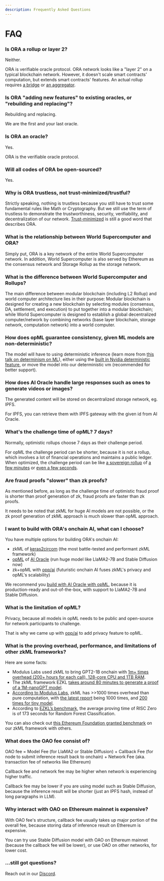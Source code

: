 ```yaml
---
description: Frequently Asked Questions
---
```


# FAQ

### Is ORA a rollup or layer 2?

Neither.

ORA is verifiable oracle protocol. ORA network looks like a "layer 2" on a typical blockchain network. However, it doesn't scale smart contracts' computation, but extends smart contracts' features. An actual rollup requires [a bridge](https://drive.google.com/file/d/1KOEKNDGLBiLbaUDnIxCV6L1aBJblGPJs/view) or [an aggregator](https://www.youtube.com/watch?v=NKQz9jU0ftg).

### Is ORA "adding new features" to existing oracles, or "rebuilding and replacing"?

Rebuilding and replacing.

We are the first and your last oracle.

### Is ORA an oracle?

Yes.

ORA is the verifiable oracle protocol.

### Will all codes of ORA be open-sourced?

Yes.

### Why is ORA trustless, not trust-minimized/trustful?

Strictly speaking, nothing is trustless because you still have to trust some fundamental rules like Math or Cryptography. But we still use the term of trustless to demonstrate the trustworthiness, security, verifiability, and decentralization of our network. [Trust-minimized](https://twitter.com/toghrulmaharram/status/1643739327128829955) is still a good word that describes ORA.

### What is the relationship between World Supercomputer and ORA?

Simply put, ORA is a key network of the entire World Supercomputer network. In addition, World Supercomputer is also served by Ethereum as the consensus network and Storage Rollup as the storage network.

### What is the difference between World Supercomputer and Rollups?

The main difference between modular blockchain (including L2 Rollup) and world computer architecture lies in their purpose: Modular blockchain is designed for creating a new blockchain by selecting modules (consensus, DA, settlement, and execution) to put together into a modular blockchain; while World Supercomputer is designed to establish a global decentralized computer/network by combining networks (base layer blockchain, storage network, computation network) into a world computer.

### How does opML guarantee consistency, given ML models are non-deterministic?

The model will have to using deterministic inference (learn more from [this talk on determinism on ML](https://www.youtube.com/watch?v=ghU\_-ADHBaw)), either using the [built in Nvidia deterministic feature](https://docs.nvidia.com/clara/clara-train-archive/3.1/nvmidl/additional\_features/determinism.html), or move the model into our deterministic vm (recommended for better support).

### How does AI Oracle handle large responses such as ones to generate videos or images?

The generated content will be stored on decentralized storage network, eg. IPFS.

For IPFS, you can retrieve them with IPFS gateway with the given id from AI Oracle.

### What's the challenge time of opML? 7 days?

Normally, optimistic rollups choose 7 days as their challenge period.&#x20;

For opML the challenge period can be shorter, because it is not a rollup, which involves a lot of financial operations and maintains a public ledger. When optimized, the challenge period can be like [a sovereign rollup](https://modularmedia.substack.com/i/132840875/do-optimistic-sovereign-rollups-make-sense) of [a few minutes](https://twitter.com/nickwh8te/status/1674419952517009409) or [even a few seconds](https://twitter.com/colludingnode/status/1673730479000809473).

### Are fraud proofs "slower" than zk proofs?

As mentioned before, as long as the challenge time of optimistic fraud proof is shorter than proof generation of zk, fraud proofs are faster than zk proofs.

It needs to be noted that zkML for huge AI models are not possible, or the zk proof generation of zkML approach is much slower than opML approach.

### I want to build with ORA's onchain AI, what can I choose?

You have multiple options for building ORA's onchain AI:

* zkML of [keras2circom](https://github.com/ora-io/keras2circom) (the most battle-tested and performant zkML framework)
* [opML](https://arxiv.org/abs/2401.17555) of [AI Oracle](../oao-onchain-ai-oracle/introduction/) (run huge model like LlaMA2-7B and Stable Diffusion now)
* zk+opML with [opp/ai](https://arxiv.org/abs/2402.15006) (futuristic onchain AI fuses zkML's privacy and opML's scalability)

We recommend you [build with AI Oracle with opML](../oao-onchain-ai-oracle/introduction/), because it is production-ready and out-of-the-box, with support to LlaMA2-7B and Stable Diffusion.

### What is the limitation of opML?

Privacy, because all models in opML needs to be public and open-source for network participants to challenge.

That is why we came up with [opp/ai](https://arxiv.org/abs/2402.15006) to add privacy feature to opML.

### **What is the proving overhead, performance, and limitations of other zkML frameworks?**

Here are some facts:

* Modulus Labs used zkML to bring GPT2-1B onchain with [1m+ times overhead (200+ hours for each call), 128-core CPU and 1TB RAM](https://medium.com/@ModulusLabs/chapter-14-the-worlds-1st-on-chain-llm-7e389189f85e).
* The zkML framework EZKL [takes around 80 minutes to generate a proof of a 1M-nanoGPT model](https://hackmd.io/mGwARMgvSeq2nGvQWLL2Ww#Honey-I-SNARKED-the-GPT).
* [According to Modulus Labs](https://medium.com/@ModulusLabs/chapter-8-make-zkml-real-a3a355b2b756), zkML has >>1000 times overhead than pure computation, with [the latest report](https://twitter.com/shumochu/status/1723839817836888365) being 1000 times, and [200 times for tiny model](https://medium.com/@ModulusLabs/chapter-13-scaling-intelligence-637d4a374153).
* According to [EZKL’s benchmark](https://blog.ezkl.xyz/post/benchmarks/), the average proving time of RISC Zero is of 173 seconds for Random Forest Classification.

You can also check out [this Ethereum Foundation granted benchmark](https://hackmd.io/\_vrpMIusSEaROYUU7-Shaw) on our zkML framework with others.

### What does the OAO fee consist of?

OAO fee = Model Fee (for LlaMA2 or Stable Diffusion) + Callback Fee (for node to submit inference result back to onchain) + Network Fee (aka. transaction fee of networks like Ethereum)

Callback fee and network fee may be higher when network is experiencing higher traffic.

Callback fee may be lower if you are using model such as Stable Diffusion, because the inference result will be shorter (just an IPFS hash, instead of long paragraphs in LLM).

### Why interact with OAO on Ethereum mainnet is expensive?

With OAO fee's structure, callback fee usually takes up major portion of the overall fee, because storing data of inference result on Ethereum is expensive.

You can try use Stable Diffusion model with OAO on Ethereum mainnet (because the callback fee will be lower), or use OAO on other networks, for lower cost.

### ...still got questions?

Reach out in our [Discord](https://discord.gg/MgyYbW9dQj).
